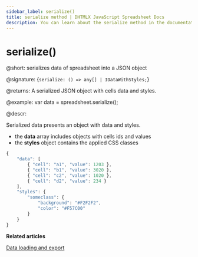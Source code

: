 ```yaml
---
sidebar_label: serialize()
title: serialize method | DHTMLX JavaScript Spreadsheet Docs
description: You can learn about the serialize method in the documentation of the DHTMLX JavaScript Spreadsheet library. Browse developer guides and API reference, try out code examples and live demos, and download a free 30-day evaluation version of DHTMLX Spreadsheet.
---
```


# serialize()

@short: serializes data of spreadsheet into a JSON object

@signature: {`serialize: () => any[] | IDataWithStyles;`}

@returns:
A serialized JSON object with cells data and styles.

@example:
var data = spreadsheet.serialize();

@descr:

Serialized data presents an object with data and styles.

- the **data** array includes objects with cells ids and values
- the **styles** object contains the applied CSS classes

~~~js
{
	"data": [
    	{ "cell": "a1", "value": 1203 },
		{ "cell": "b1", "value": 3020 },
		{ "cell": "c2", "value": 1020 },
		{ "cell": "d2", "value": 234 }
    ],
	"styles": {
		"someclass": {
			"background": "#F2F2F2",
			"color": "#F57C00"
		}		
	}
}
~~~

**Related articles**

[Data loading and export](loading_data.md#saving-and-restoring-state)
